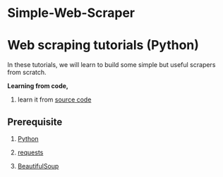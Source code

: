 # Simple-Web-Scraper
# Web scraping tutorials (Python)

In these tutorials, we will learn to build some simple but useful scrapers from scratch.


**Learning from code,**

1. learn it from [source code](/source_code/)

## Prerequisite

1. [Python](https://docs.python.org/)

2. [requests](https://pypi.org/project/requests/)

3. [BeautifulSoup](https://pypi.org/project/beautifulsoup4/)

